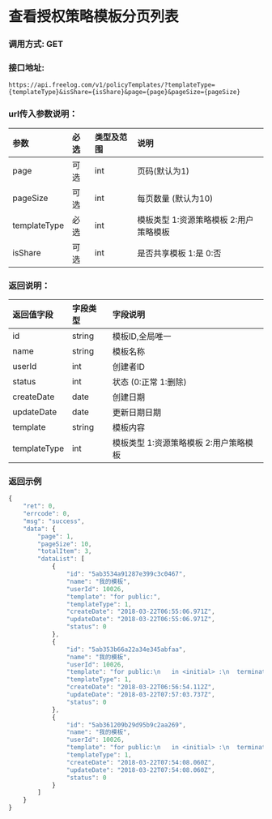 # 查看授权策略模板分页列表


### 调用方式: GET

### 接口地址:

```
https://api.freelog.com/v1/policyTemplates/?templateType={templateType}&isShare={isShare}&page={page}&pageSize={pageSize}
```

### url传入参数说明：

| 参数 | 必选 | 类型及范围 | 说明 |
| :--- | :--- | :--- | :--- |
|page|可选|int|页码(默认为1)|
|pageSize|可选|int|每页数量 (默认为10)|
|templateType|必选|int| 模板类型 1:资源策略模板  2:用户策略模板 |
|isShare|可选|int| 是否共享模板 1:是 0:否 |


### 返回说明：

| 返回值字段 | 字段类型 | 字段说明 |
| :--- | :--- | :--- |
| id | string | 模板ID,全局唯一 |
| name | string | 模板名称 |
| userId | int | 创建者ID |
| status | int | 状态 (0:正常 1:删除) |
| createDate | date | 创建日期 |
| updateDate | date | 更新日期日期 |
| template | string | 模板内容 |
| templateType | int | 模板类型  1:资源策略模板  2:用户策略模板 |


### 返回示例

```js
{
    "ret": 0,
    "errcode": 0,
    "msg": "success",
    "data": {
        "page": 1,
        "pageSize": 10,
        "totalItem": 3,
        "dataList": [
            {
                "id": "5ab3534a91287e399c3c0467",
                "name": "我的模板",
                "userId": 10026,
                "template": "for public:",
                "templateType": 1,
                "createDate": "2018-03-22T06:55:06.971Z",
                "updateDate": "2018-03-22T06:55:06.971Z",
                "status": 0
            },
            {
                "id": "5ab353b66a22a34e345abfaa",
                "name": "我的模板",
                "userId": 10026,
                "template": "for public:\n   in <initial> :\n  terminate",
                "templateType": 1,
                "createDate": "2018-03-22T06:56:54.112Z",
                "updateDate": "2018-03-22T07:57:03.737Z",
                "status": 0
            },
            {
                "id": "5ab361209b29d95b9c2aa269",
                "name": "我的模板",
                "userId": 10026,
                "template": "for public:\n   in <initial> :\n  terminate",
                "templateType": 1,
                "createDate": "2018-03-22T07:54:08.060Z",
                "updateDate": "2018-03-22T07:54:08.060Z",
                "status": 0
            }
        ]
    }
}
```